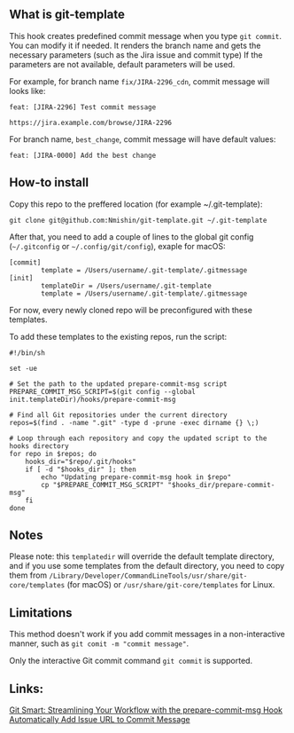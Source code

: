 ## What is git-template

This hook creates predefined commit message when you type `git commit`. You can modify it if needed.
It renders the branch name and gets the necessary parameters (such as the Jira issue and commit type)
If the parameters are not available, default parameters will be used.

For example, for branch name `fix/JIRA-2296_cdn`, commit message will looks like:
```
feat: [JIRA-2296] Test commit message

https://jira.example.com/browse/JIRA-2296
```

For branch name, `best_change`, commit message will have default values:
```
feat: [JIRA-0000] Add the best change
```

## How-to install

Copy this repo to the preffered location (for example ~/.git-template):
```
git clone git@github.com:Nmishin/git-template.git ~/.git-template
```

After that, you need to add a couple of lines to the global git config (`~/.gitconfig` or `~/.config/git/config`), exaple for macOS:
```
[commit]
        template = /Users/username/.git-template/.gitmessage
[init]
        templateDir = /Users/username/.git-template
        template = /Users/username/.git-template/.gitmessage
```

For now, every newly cloned repo will be preconfigured with these templates.

To add these templates to the existing repos, run the script:
```
#!/bin/sh

set -ue

# Set the path to the updated prepare-commit-msg script
PREPARE_COMMIT_MSG_SCRIPT=$(git config --global init.templateDir)/hooks/prepare-commit-msg

# Find all Git repositories under the current directory
repos=$(find . -name ".git" -type d -prune -exec dirname {} \;)

# Loop through each repository and copy the updated script to the hooks directory
for repo in $repos; do
    hooks_dir="$repo/.git/hooks"
    if [ -d "$hooks_dir" ]; then
        echo "Updating prepare-commit-msg hook in $repo"
        cp "$PREPARE_COMMIT_MSG_SCRIPT" "$hooks_dir/prepare-commit-msg"
    fi
done
```

## Notes
Please note: this `templatedir` will override the default template directory, and if you use some templates from the default directory, you need to copy them from `/Library/Developer/CommandLineTools/usr/share/git-core/templates` (for macOS) or `/usr/share/git-core/templates` for Linux.


## Limitations
This method doesn't work if you add commit messages in a non-interactive manner, such as `git comit -m "commit message"`.

Only the interactive Git commit command `git commit` is supported.


## Links:
[Git Smart: Streamlining Your Workflow with the prepare-commit-msg Hook](https://dev.to/chaz8080/git-smart-streamlining-your-workflow-with-the-prepare-commit-msg-hook-432p)
[Automatically Add Issue URL to Commit Message](https://jasonmfry.wordpress.com/2019/11/13/automatically-add-issue-url-to-commit-message/)
